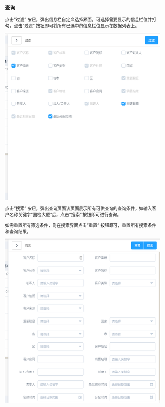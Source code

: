 ### 查询

点击“过滤” 按钮，弹出信息栏自定义选择界面，可选择需要显示的信息栏位并打勾，点击“过滤” 按钮即可将所有已选中的信息栏位显示在数据列表上。

![](/assets/TIM截图20171214161805.png)

点击“搜索” 按钮，弹出查询页面该页面展示所有可供查询的查询条件，如输入客户名称关键字“国检大厦”后，点击“搜索” 按钮即可进行查询。

如需重置所有筛选条件，则在搜索界面点击“重置” 按钮即可，重置所有搜索条件和查询结果。

![](/assets/TIM截图20171214161836.png)

